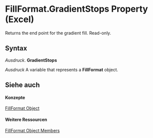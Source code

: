 
# FillFormat.GradientStops Property (Excel)

Returns the end point for the gradient fill. Read-only.


## Syntax

 _Ausdruck_. **GradientStops**

 _Ausdruck_ A variable that represents a **FillFormat** object.


## Siehe auch


#### Konzepte


[FillFormat Object](b602e09e-97ab-bfbe-1796-bc44ebb7dc28.md)
#### Weitere Ressourcen


[FillFormat Object Members](http://msdn.microsoft.com/library/da1a1680-4b9d-c6fb-6562-bf1ec9f57921%28Office.15%29.aspx)